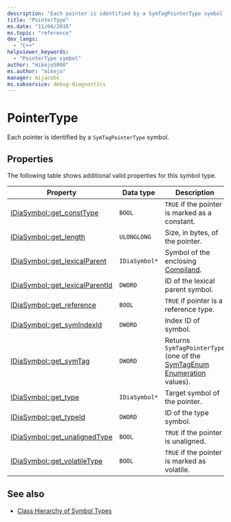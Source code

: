 ```yaml
---
description: "Each pointer is identified by a SymTagPointerType symbol."
title: "PointerType"
ms.date: "11/04/2016"
ms.topic: "reference"
dev_langs:
  - "C++"
helpviewer_keywords:
  - "PointerType symbol"
author: "mikejo5000"
ms.author: "mikejo"
manager: mijacobs
ms.subservice: debug-diagnostics
---
```

# PointerType

Each pointer is identified by a `SymTagPointerType` symbol.

## Properties
 The following table shows additional valid properties for this symbol type.

|Property|Data type|Description|
|--------------|---------------|-----------------|
|[IDiaSymbol::get_constType](../../debugger/debug-interface-access/idiasymbol-get-consttype.md)|`BOOL`|`TRUE` if the pointer is marked as a constant.|
|[IDiaSymbol::get_length](../../debugger/debug-interface-access/idiasymbol-get-length.md)|`ULONGLONG`|Size, in bytes, of the pointer.|
|[IDiaSymbol::get_lexicalParent](../../debugger/debug-interface-access/idiasymbol-get-lexicalparent.md)|`IDiaSymbol*`|Symbol of the enclosing [Compiland](../../debugger/debug-interface-access/compiland.md).|
|[IDiaSymbol::get_lexicalParentId](../../debugger/debug-interface-access/idiasymbol-get-lexicalparentid.md)|`DWORD`|ID of the lexical parent symbol.|
|[IDiaSymbol::get_reference](../../debugger/debug-interface-access/idiasymbol-get-reference.md)|`BOOL`|`TRUE` if pointer is a reference type.|
|[IDiaSymbol::get_symIndexId](../../debugger/debug-interface-access/idiasymbol-get-symindexid.md)|`DWORD`|Index ID of symbol.|
|[IDiaSymbol::get_symTag](../../debugger/debug-interface-access/idiasymbol-get-symtag.md)|`DWORD`|Returns `SymTagPointerType` (one of the [SymTagEnum Enumeration](../../debugger/debug-interface-access/symtagenum.md) values).|
|[IDiaSymbol::get_type](../../debugger/debug-interface-access/idiasymbol-get-type.md)|`IDiaSymbol*`|Target symbol of the pointer.|
|[IDiaSymbol::get_typeId](../../debugger/debug-interface-access/idiasymbol-get-typeid.md)|`DWORD`|ID of the type symbol.|
|[IDiaSymbol::get_unalignedType](../../debugger/debug-interface-access/idiasymbol-get-unalignedtype.md)|`BOOL`|`TRUE` if the pointer is unaligned.|
|[IDiaSymbol::get_volatileType](../../debugger/debug-interface-access/idiasymbol-get-volatiletype.md)|`BOOL`|`TRUE` if the pointer is marked as volatile.|

## See also
- [Class Hierarchy of Symbol Types](../../debugger/debug-interface-access/class-hierarchy-of-symbol-types.md)
